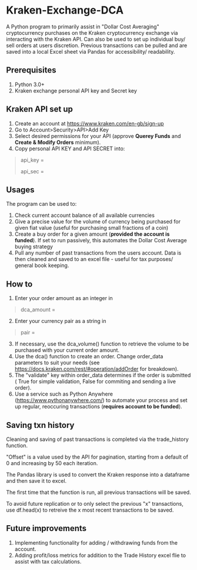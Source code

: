 # Kraken-Exchange-DCA
A Python program to primarily assist in "Dollar Cost Averaging" cryptocurrency purchases on the Kraken cryptocurrency exchange via interacting with the Kraken API.
Can also be used to set up individual buy/ sell orders at users discretion. 
Previous transactions can be pulled and are saved into a local Excel sheet via Pandas for accessibility/ readability.
## Prerequisites
1. Python 3.0+
2. Kraken exchange personal API key and Secret key

## Kraken API set up
1. Create an account at https://www.kraken.com/en-gb/sign-up
2. Go to Account>Security>API>Add Key
3. Select desired permissions for your API (approve **Querey Funds** and **Create & Modify Orders** minimum).
4. Copy personal API KEY and API SECRET into: 
> api_key = 
> 
> api_sec =

## Usages
The program can be used to:
1. Check current account balance of all available currencies
2. Give a precise value for the volume of currency being purchased for given fiat value (useful for purchasing small fractions of a coin)
3. Create a buy order for a given amount (**provided the account is funded**). If set to run passively, this automates the Dollar Cost Average buying strategy
4. Pull any number of past transactions from the users account. Data is then cleaned and saved to an excel file - useful for tax purposes/ general book keeping.

## How to
1. Enter your order amount as an integer in
> dca_amount = 
2. Enter your currency pair as a string in 
> pair = 
3. If necessary, use  the dca_volume() function to retrieve the volume to be purchased with your current order amount.
4. Use the dca() function to create an order. Change order_data parameters to suit your needs (see https://docs.kraken.com/rest/#operation/addOrder  for breakdown).
5. The "validate" key within order_data determines if the order is submitted ( True for simple validation, False for commiting and sending a live order).
6. Use a service such as Python Anywhere (https://www.pythonanywhere.com/) to automate your process and set up regular, reoccuring transactions (**requires account to be funded**).

## Saving txn history
Cleaning and saving of past transactions is completed via the trade_history function.

"Offset" is a value used by the API for pagination, starting from a default of 0 and increasing by 50 each iteration.

The Pandas library is used to convert the Kraken response into a dataframe and then save it to excel.

The first time that the function is run, all previous transactions will be saved.

To avoid future replication or to only select the previous "x" transactions, use df.head(x) to retreive the x most recent transactions to be saved.

## Future improvements
1. Implementing functionality for adding / withdrawing funds from the account.
2. Adding profit/loss metrics for addition to the Trade History excel flie to assist with tax calculations. 
